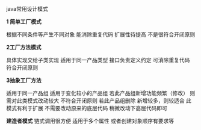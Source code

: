 java常用设计模式

**1 简单工厂模式**

根据不同条件等产生不同对象  能消除重复代码 扩展性待提高 不是很符合开闭原则


**2工厂方法模式**

具体实现交给子类实现 适用于同一产品类型 接口负责定义约定 可消除重复代码 符合开闭原则


**3抽象工厂方法**

适用于同一产品组 适用于变化较小的产品组 
若此产品组新增功能频繁（修改） 则需对此类模式改动较大  不符合开闭原则
若此产品组删除 新增较多，则较适合 此模式有利于扩展 不需要改动原来的底层代码
稍微改动下高层代码即可 

**建造者模式**
链式调用很方便
适用于多个属性 或者创建对象顺序有要求等 